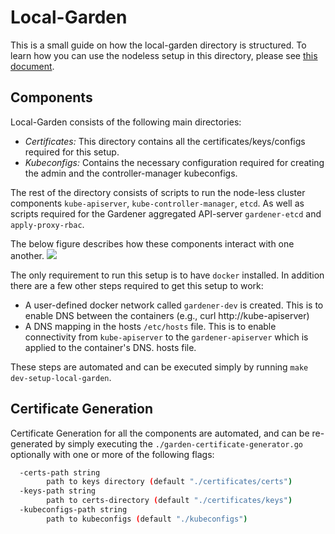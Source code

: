 # Local-Garden

This is a small guide on how the local-garden directory is structured.
To learn how you can use the nodeless setup in this directory, please see [this document](../../../docs/development/local_setup.md).

## Components

Local-Garden consists of the following main directories:

- *Certificates:* This directory contains all the certificates/keys/configs required for this setup.
- *Kubeconfigs:* Contains the necessary configuration required for creating the admin and the controller-manager kubeconfigs.

The rest of the directory consists of scripts to run the node-less cluster components `kube-apiserver`, `kube-controller-manager`,
`etcd`. As well as scripts required for the Gardener aggregated API-server `gardener-etcd` and `apply-proxy-rbac`.

The below figure describes how these components interact with one another.
![](img/2020-01-23-10-03-21.png)

The only requirement to run this setup is to have `docker` installed. In addition there are a few other steps required
to get this setup to work:

- A user-defined docker network called `gardener-dev` is created. This is to enable DNS between the containers (e.g., curl http://kube-apiserver)
- A DNS mapping in the hosts `/etc/hosts` file. This is to enable connectivity from `kube-apiserver` to the `gardener-apiserver` which is applied to the container's DNS. hosts file.

These steps are automated and can be executed simply by running `make dev-setup-local-garden`.

## Certificate Generation

Certificate Generation for all the components are automated, and can be re-generated by simply
executing the `./garden-certificate-generator.go` optionally with one or more of the following
flags:

```bash
  -certs-path string
    	path to keys directory (default "./certificates/certs")
  -keys-path string
    	path to certs-directory (default "./certificates/keys")
  -kubeconfigs-path string
    	path to kubeconfigs (default "./kubeconfigs")
```
